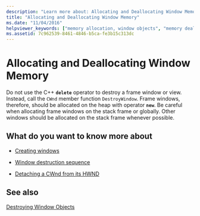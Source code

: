```yaml
---
description: "Learn more about: Allocating and Deallocating Window Memory"
title: "Allocating and Deallocating Window Memory"
ms.date: "11/04/2016"
helpviewer_keywords: ["memory allocation, window objects", "memory deallocation", "storage for window objects [MFC]", "memory deallocation, window memory", "window objects [MFC], deallocating memory for", "storage for window objects [MFC], allocating"]
ms.assetid: 7c962539-8461-4846-b5ca-fe3b15c313dc
---
```

# Allocating and Deallocating Window Memory

Do not use the C++ **`delete`** operator to destroy a frame window or view. Instead, call the `CWnd` member function `DestroyWindow`. Frame windows, therefore, should be allocated on the heap with operator **`new`**. Be careful when allocating frame windows on the stack frame or globally. Other windows should be allocated on the stack frame whenever possible.

## What do you want to know more about

- [Creating windows](creating-windows.md)

- [Window destruction sequence](window-destruction-sequence.md)

- [Detaching a CWnd from its HWND](detaching-a-cwnd-from-its-hwnd.md)

## See also

[Destroying Window Objects](destroying-window-objects.md)

